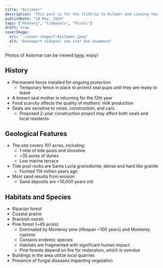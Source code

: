 ```yaml
---
title: "Asilomar"
description: "This post is for the fildtrip to Ailomar and viewing the baby seals"
publishDate: "10 May, 2024"
tags: ["Montery", "tidepools", "Picnic"]
draft: true
coverImage:
  src: "./cover-image/7-Asilomar.jpeg"
  alt: "Davenport tidepool sea star and anaemone"
---
```


Photos of Asilomar can be viewed [here](https://dropover.cloud/00e1c9), enjoy!

## History

- Permanent fence installed for ongoing protection
  - Temporary fence in place to protect seal pups until they are ready to leave
- A known seal mother is returning for the 12th year
- Food scarcity affects the quality of mothers' milk production
- Seals are sensitive to noise, construction, and cars
  - Proposed 2-year construction project may affect both seals and local residents

## Geological Features

- The site covers 107 acres, including:
  - 1 mile of tide pools and shoreline
  - ~35 acres of dunes
  - Low marine terrace
- Tide pool rocks are Santa Lucia granodiorite, dense and hard like granite
  - Formed 114 million years ago
- Most sand results from erosion
  - Sand deposits are ~10,000 years old

## Habitats and Species

- Riparian forest
- Coastal prairie
- Brackish marsh
- Pine forest (~45 acres)
  - Dominated by Monterey pine (lifespan ~100 years) and Monterey cypress
  - Contains endemic species
  - Habitats are fragmented with significant human impact
  - Pine forests depend on fire for restoration, which is overdue
- Buildings in the area utilize local quarries
- Presence of fungal diseases impacting vegetation
